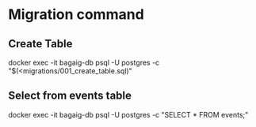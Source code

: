 # Migration command

## Create Table

docker exec -it bagaig-db psql -U postgres -c "$(<migrations/001_create_table.sql)"

## Select from events table

docker exec -it bagaig-db psql -U postgres -c "SELECT \* FROM events;"

